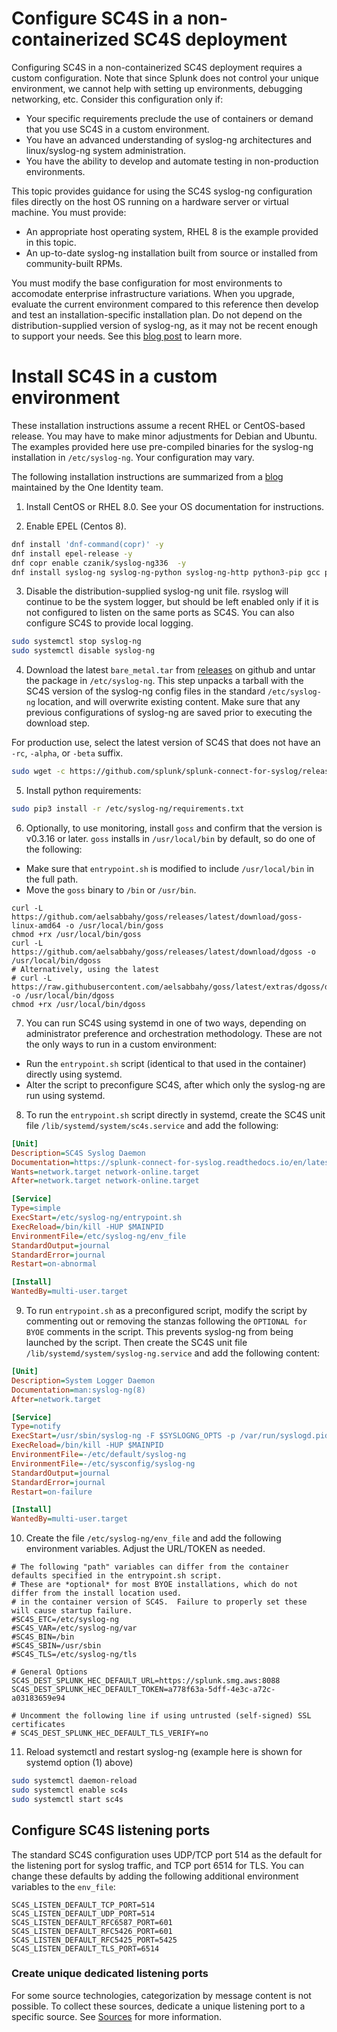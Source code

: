 # Configure SC4S in a non-containerized SC4S deployment

Configuring SC4S in a non-containerized SC4S deployment requires a custom configuration. Note that since Splunk does not control your unique environment, we cannot help with setting up environments, debugging networking, etc. Consider this configuration only if:

* Your specific requirements preclude the use of containers or demand that you use SC4S in a custom environment.
* You have an advanced understanding of syslog-ng architectures and linux/syslog-ng
system administration.
* You have the ability to develop and automate testing in non-production environments.



This topic provides guidance for using the SC4S syslog-ng
configuration files directly on the host OS running on a hardware server or virtual machine.  You must provide:
* An appropriate host operating system, RHEL 8 is the example provided in this topic.
* An up-to-date syslog-ng installation built from source or installed from community-built RPMs.  

You must modify the base configuration for most
environments to accomodate enterprise infrastructure variations. When you upgrade, evaluate the current environment compared to this reference then develop and test an installation-specific installation plan. Do not depend on the distribution-supplied version of syslog-ng, as it may not be recent enough to support your needs.
See this [blog post](https://www.syslog-ng.com/community/b/blog/posts/installing-latest-syslog-ng-on-rhel-and-other-rpm-distributions)
to learn more.

# Install SC4S in a custom environment 

These installation instructions assume a recent RHEL or CentOS-based release. You may have to make minor adjustments for
Debian and Ubuntu. The examples provided here use pre-compiled binaries for the syslog-ng installation in `/etc/syslog-ng`. Your configuration may vary.

The following installation instructions are summarized from a 
[blog](https://www.syslog-ng.com/community/b/blog/posts/introducing-the-syslog-ng-stable-rpm-repositories)
maintained by the One Identity team. 

1. Install CentOS or RHEL 8.0. See your OS documentation for instructions.

2. Enable EPEL (Centos 8).

```bash
dnf install 'dnf-command(copr)' -y
dnf install epel-release -y
dnf copr enable czanik/syslog-ng336  -y
dnf install syslog-ng syslog-ng-python syslog-ng-http python3-pip gcc python3-devel -y
``` 

3. Disable the distribution-supplied syslog-ng unit file. rsyslog will continue to be the system logger, but should be left enabled only if it is not configured to 
listen on the same ports as SC4S. You can also configure SC4S to provide local logging.

```bash
sudo systemctl stop syslog-ng
sudo systemctl disable syslog-ng
```        

4. Download the latest `bare_metal.tar` from [releases](https://github.com/splunk/splunk-connect-for-syslog/releases) on github and untar the package in `/etc/syslog-ng`. This step unpacks a tarball with the SC4S version of the syslog-ng config files in the standard
`/etc/syslog-ng` location, and will overwrite existing content. Make sure that any previous configurations of syslog-ng are saved
prior to executing the download step.

For production use, select the latest version of SC4S that does not have an `-rc`, `-alpha`, or `-beta` suffix. 

```bash
sudo wget -c https://github.com/splunk/splunk-connect-for-syslog/releases/download/<latest release>/baremetal.tar -O - | sudo tar -x -C /etc/syslog-ng
```

5. Install python requirements:

```bash
sudo pip3 install -r /etc/syslog-ng/requirements.txt
```

6. Optionally, to use monitoring, install `goss` and confirm that the version is v0.3.16 or later. `goss` installs in 
`/usr/local/bin` by default, so do one of the following:
* Make sure that `entrypoint.sh` is modified to include `/usr/local/bin` in the full path.
* Move the `goss` binary to `/bin` or `/usr/bin`.
```
curl -L https://github.com/aelsabbahy/goss/releases/latest/download/goss-linux-amd64 -o /usr/local/bin/goss
chmod +rx /usr/local/bin/goss
curl -L https://github.com/aelsabbahy/goss/releases/latest/download/dgoss -o /usr/local/bin/dgoss
# Alternatively, using the latest
# curl -L https://raw.githubusercontent.com/aelsabbahy/goss/latest/extras/dgoss/dgoss -o /usr/local/bin/dgoss
chmod +rx /usr/local/bin/dgoss
```

7. You can run SC4S using systemd in one of two ways, depending on administrator preference and
orchestration methodology. These are not the only ways to run in a custom environment:
* Run the `entrypoint.sh` script (identical to that used in the container) directly using systemd.
* Alter the script to preconfigure SC4S, after which only the syslog-ng are run using systemd. 

8. To run the `entrypoint.sh` script directly in systemd, create the SC4S unit file ``/lib/systemd/system/sc4s.service`` and add the following:

```ini
[Unit]
Description=SC4S Syslog Daemon
Documentation=https://splunk-connect-for-syslog.readthedocs.io/en/latest/
Wants=network.target network-online.target
After=network.target network-online.target

[Service]
Type=simple
ExecStart=/etc/syslog-ng/entrypoint.sh
ExecReload=/bin/kill -HUP $MAINPID
EnvironmentFile=/etc/syslog-ng/env_file
StandardOutput=journal
StandardError=journal
Restart=on-abnormal

[Install]
WantedBy=multi-user.target
```

9. To run `entrypoint.sh` as a preconfigured script, modify the script by commenting out or removing the stanzas following the
`OPTIONAL for BYOE` comments in the script. This prevents syslog-ng from being launched by the script. Then create the SC4S unit file ``/lib/systemd/system/syslog-ng.service`` and add the following content:

```ini
[Unit]
Description=System Logger Daemon
Documentation=man:syslog-ng(8)
After=network.target

[Service]
Type=notify
ExecStart=/usr/sbin/syslog-ng -F $SYSLOGNG_OPTS -p /var/run/syslogd.pid
ExecReload=/bin/kill -HUP $MAINPID
EnvironmentFile=-/etc/default/syslog-ng
EnvironmentFile=-/etc/sysconfig/syslog-ng
StandardOutput=journal
StandardError=journal
Restart=on-failure

[Install]
WantedBy=multi-user.target
```

10. Create the file ``/etc/syslog-ng/env_file`` and add the following environment variables. Adjust the URL/TOKEN as needed.

```dotenv
# The following "path" variables can differ from the container defaults specified in the entrypoint.sh script. 
# These are *optional* for most BYOE installations, which do not differ from the install location used.
# in the container version of SC4S.  Failure to properly set these will cause startup failure.
#SC4S_ETC=/etc/syslog-ng
#SC4S_VAR=/etc/syslog-ng/var
#SC4S_BIN=/bin
#SC4S_SBIN=/usr/sbin
#SC4S_TLS=/etc/syslog-ng/tls

# General Options
SC4S_DEST_SPLUNK_HEC_DEFAULT_URL=https://splunk.smg.aws:8088
SC4S_DEST_SPLUNK_HEC_DEFAULT_TOKEN=a778f63a-5dff-4e3c-a72c-a03183659e94

# Uncomment the following line if using untrusted (self-signed) SSL certificates
# SC4S_DEST_SPLUNK_HEC_DEFAULT_TLS_VERIFY=no
```

11. Reload systemctl and restart syslog-ng (example here is shown for systemd option (1) above)

```bash
sudo systemctl daemon-reload
sudo systemctl enable sc4s
sudo systemctl start sc4s
```
## Configure SC4S listening ports

The standard SC4S configuration uses UDP/TCP port 514 as the default for the listening port for syslog traffic, and TCP port 6514 for TLS. You can change these defaults by adding the following
additional environment variables to the ``env_file``:
```dotenv
SC4S_LISTEN_DEFAULT_TCP_PORT=514
SC4S_LISTEN_DEFAULT_UDP_PORT=514
SC4S_LISTEN_DEFAULT_RFC6587_PORT=601
SC4S_LISTEN_DEFAULT_RFC5426_PORT=601
SC4S_LISTEN_DEFAULT_RFC5425_PORT=5425
SC4S_LISTEN_DEFAULT_TLS_PORT=6514
```
### Create unique dedicated listening ports

For some source technologies, categorization by message content is not possible. To collect these sources, dedicate a unique listening port to a specific source. See [Sources](https://splunk.github.io/splunk-connect-for-syslog/main/sources/) for more information.
